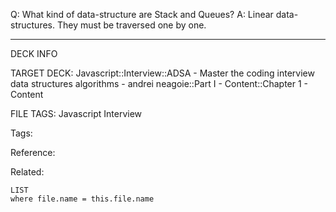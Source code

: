 Q: What kind of data-structure are Stack and Queues?
A: Linear data-structures. They must be traversed one by one.
<!--ID: 1689972344661-->



---

DECK INFO

TARGET DECK: Javascript::Interview::ADSA - Master the coding interview data structures algorithms - andrei neagoie::Part I - Content::Chapter 1 - Content

FILE TAGS: Javascript Interview

Tags:

Reference:

Related:

```dataview
LIST
where file.name = this.file.name
```
